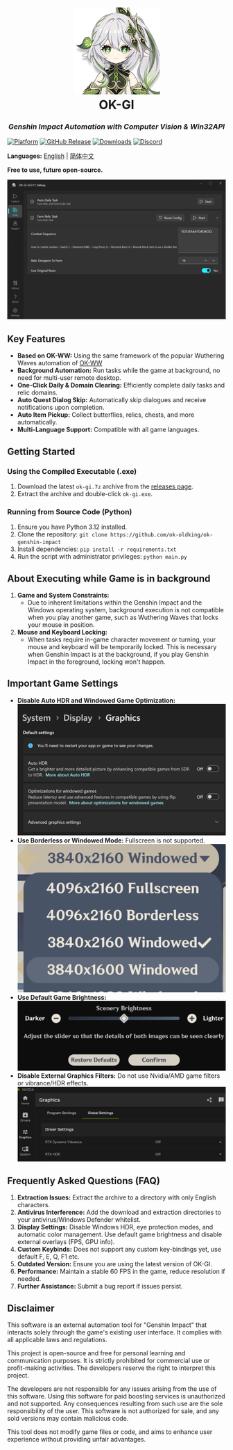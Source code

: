 <div align="center">
  <h1 align="center">
    <img src="icon.png" width="200" alt="OK-GI Logo"/>
    <br/>
    OK-GI
  </h1>
  <h3><i>Genshin Impact Automation with Computer Vision & Win32API</i></h3>
</div>

[![Platform](https://img.shields.io/badge/platform-Windows-blue)](https://www.microsoft.com/en-us/windows/)
[![GitHub Release](https://img.shields.io/github/v/release/ok-oldking/ok-genshin-impact)](https://github.com/ok-oldking/ok-genshin-impact/releases)
[![Downloads](https://img.shields.io/github/downloads/ok-oldking/ok-genshin-impact/total)](https://github.com/ok-oldking/ok-genshin-impact/releases)
[![Discord](https://img.shields.io/badge/Discord-Join%20Community-blue)](https://discord.gg/Q8utYcPQA3)

**Languages:** [English](README.md) | [简体中文](README_CN.md)

**Free to use, future open-source.**

![OK-GI Demo](readmes/img_4.png)

## Key Features

* **Based on OK-WW:** Using the same framework of the popular Wuthering Waves automation
  of [OK-WW](https://github.com/ok-oldking/ok-wuthering-waves)
* **Background Automation:** Run tasks while the game at background, no need for multi-user remote desktop.
* **One-Click Daily & Domain Clearing:** Efficiently complete daily tasks and relic domains.
* **Auto Quest Dialog Skip:** Automatically skip dialogues and receive notifications upon completion.
* **Auto Item Pickup:** Collect butterflies, relics, chests, and more automatically.
* **Multi-Language Support:** Compatible with all game languages.

## Getting Started

### Using the Compiled Executable (.exe)

1. Download the latest `ok-gi.7z` archive from
   the [releases page](https://github.com/ok-oldking/ok-genshin-impact/releases).
2. Extract the archive and double-click `ok-gi.exe`.

### Running from Source Code (Python)

1. Ensure you have Python 3.12 installed.
2. Clone the repository: `git clone https://github.com/ok-oldking/ok-genshin-impact`
3. Install dependencies: `pip install -r requirements.txt`
4. Run the script with administrator privileges: `python main.py`

## About Executing while Game is in background

1. **Game and System Constraints:**
    * Due to inherent limitations within the Genshin Impact and the Windows operating system, background execution is
      not compatible when you play another game, such as Wuthering Waves that locks your mouse in position.
2. **Mouse and Keyboard Locking:**
    * When tasks require in-game character movement or turning, your mouse and keyboard will be temporarily locked. This
      is necessary when Genshin Impact is at the background, if you play Genshin Impact in the foreground, locking won't
      happen.

## Important Game Settings

* **Disable Auto HDR and Windowed Game Optimization:**
  ![Disable HDR](readmes/img.png)
* **Use Borderless or Windowed Mode:** Fullscreen is not supported.
  ![Window Mode](readmes/img_1.png)
* **Use Default Game Brightness:**
  ![Default Brightness](readmes/img_2.png)
* **Disable External Graphics Filters:** Do not use Nvidia/AMD game filters or vibrance/HDR effects.
  ![Disable Filters](readmes/img_3.png)

## Frequently Asked Questions (FAQ)

1. **Extraction Issues:** Extract the archive to a directory with only English characters.
2. **Antivirus Interference:** Add the download and extraction directories to your antivirus/Windows Defender whitelist.
3. **Display Settings:** Disable Windows HDR, eye protection modes, and automatic color management. Use default game
   brightness and disable external overlays (FPS, GPU info).
4. **Custom Keybinds:** Does not support any custom key-bindings yet, use default F, E, Q, F1 etc.
5. **Outdated Version:** Ensure you are using the latest version of OK-GI.
6. **Performance:** Maintain a stable 60 FPS in the game, reduce resolution if needed.
7. **Further Assistance:** Submit a bug report if issues persist.

## Disclaimer

This software is an external automation tool for "Genshin Impact" that interacts solely through the game's existing user
interface. It complies with all applicable laws and regulations.

This project is open-source and free for personal learning and communication purposes. It is strictly prohibited for
commercial use or profit-making activities. The developers reserve the right to interpret this project.

The developers are not responsible for any issues arising from the use of this software. Using this software for paid
boosting services is unauthorized and not supported. Any consequences resulting from such use are the sole
responsibility of the user. This software is not authorized for sale, and any sold versions may contain malicious code.

This tool does not modify game files or code, and aims to enhance user experience without providing unfair advantages.